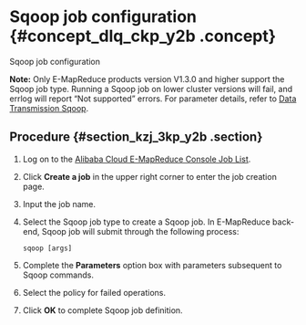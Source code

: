 # Sqoop job configuration {#concept_dlq_ckp_y2b .concept}

Sqoop job configuration

**Note:** Only E-MapReduce products version V1.3.0 and higher support the Sqoop job type. Running a Sqoop job on lower cluster versions will fail, and errlog will report “Not supported” errors. For parameter details, refer to [Data Transmission Sqoop](https://www.alibabacloud.com/help/doc-detail/28133.htm?spm=a2c63.p38356.a3.3.246051barsyWuU#concept-p22-qkp-y2b).

## Procedure {#section_kzj_3kp_y2b .section}

1.  Log on to the [Alibaba Cloud E-MapReduce Console Job List](https://emr.console.aliyun.com/).
2.  Click **Create a job** in the upper right corner to enter the job creation page.
3.  Input the job name.
4.  Select the Sqoop job type to create a Sqoop job. In E-MapReduce back-end, Sqoop job will submit through the following process:

    ```
    sqoop [args]
    ```

5.  Complete the **Parameters** option box with parameters subsequent to Sqoop commands.
6.  Select the policy for failed operations.
7.  Click **OK** to complete Sqoop job definition.

